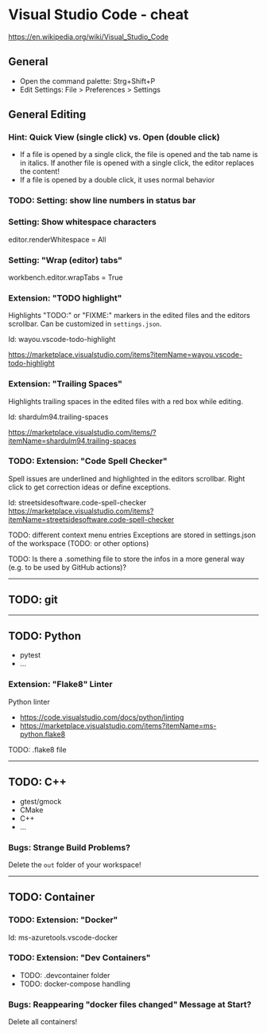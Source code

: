 # Visual Studio Code - cheat

https://en.wikipedia.org/wiki/Visual_Studio_Code

## General

* Open the command palette: Strg+Shift+P
* Edit Settings: File > Preferences > Settings

## General Editing

### Hint: Quick View (single click) vs. Open (double click)

* If a file is opened by a single click, the file is opened and the tab name is in italics. If another file is opened with a single click, the editor replaces the content!
* If a file is opened by a double click, it uses normal behavior

### TODO: Setting: show line numbers in status bar

### Setting: Show whitespace characters

editor.renderWhitespace = All

### Setting: "Wrap (editor) tabs"

workbench.editor.wrapTabs = True

### Extension: "TODO highlight"

Highlights "TODO:" or "FIXME:" markers in the edited files and the editors scrollbar. Can be customized in ```settings.json```.

Id: wayou.vscode-todo-highlight

https://marketplace.visualstudio.com/items?itemName=wayou.vscode-todo-highlight

### Extension: "Trailing Spaces"

Highlights trailing spaces in the edited files with a red box while editing.

Id: shardulm94.trailing-spaces

https://marketplace.visualstudio.com/items/?itemName=shardulm94.trailing-spaces

### TODO: Extension: "Code Spell Checker"

Spell issues are underlined and highlighted in the editors scrollbar. Right click to get correction ideas or define exceptions.

Id: streetsidesoftware.code-spell-checker
https://marketplace.visualstudio.com/items?itemName=streetsidesoftware.code-spell-checker

TODO: different context menu entries
Exceptions are stored in settings.json of the workspace (TODO: or other options)

TODO: Is there a .something file to store the infos in a more general way (e.g. to be used by GitHub actions)?

---

## TODO: git

---

## TODO: Python

* pytest
* ...

### Extension: "Flake8" Linter

Python linter

* https://code.visualstudio.com/docs/python/linting
* https://marketplace.visualstudio.com/items?itemName=ms-python.flake8

TODO: .flake8 file

---

## TODO: C++

* gtest/gmock
* CMake
* C++
* ...

### Bugs: Strange Build Problems?

Delete the ```out``` folder of your workspace!

---

## TODO: Container

### TODO: Extension: "Docker"

Id: ms-azuretools.vscode-docker

### TODO: Extension: "Dev Containers"

* TODO: .devcontainer folder
* TODO: docker-compose handling

### Bugs: Reappearing "docker files changed" Message at Start?

Delete all containers!

